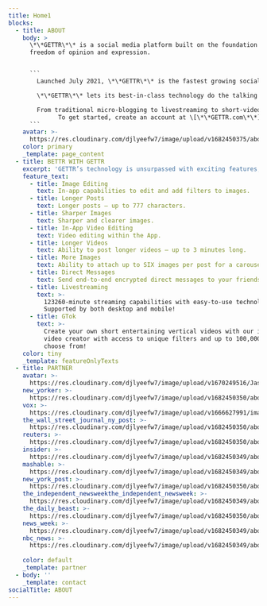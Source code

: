 ```yaml
---
title: Home1
blocks:
  - title: ABOUT
    body: >
      \*\*GETTR\*\* is a social media platform built on the foundation of
      freedom of opinion and expression.


      ```
        Launched July 2021, \*\*GETTR\*\* is the fastest growing social media platform in history, reaching 1 million users in just three days.

        \*\*GETTR\*\* lets its best-in-class technology do the talking so that you can communicate anyway you like to whoever you’d like.

        From traditional micro-blogging to livestreaming to short-video platform, \*\*GETTR\*\* is an all-in-one social utility compatible with mobile and web platforms in every corner of the globe.
              To get started, create an account at \[\*\*GETTR.com\*\*]\(https://gettr.com/) or download the app.
      ```
    avatar: >-
      https://res.cloudinary.com/djlyeefw7/image/upload/v1682450375/about/logo_concept_pgdjoz.png
    color: primary
    _template: page_content
  - title: BETTR WITH GETTR
    excerpt: 'GETTR’s technology is unsurpassed with exciting features, such as:'
    feature_text:
      - title: Image Editing
        text: In-app capabilities to edit and add filters to images.
      - title: Longer Posts
        text: Longer posts – up to 777 characters.
      - title: Sharper Images
        text: Sharper and clearer images.
      - title: In-App Video Editing
        text: Video editing within the App.
      - title: Longer Videos
        text: Ability to post longer videos – up to 3 minutes long.
      - title: More Images
        text: Ability to attach up to SIX images per post for a carousel.
      - title: Direct Messages
        text: Send end-to-end encrypted direct messages to your friends on GETTR!
      - title: Livestreaming
        text: >-
          123260-minute streaming capabilities with easy-to-use technology.
          Supported by both desktop and mobile!
      - title: GTok
        text: >-
          Create your own short entertaining vertical videos with our in-app
          video creator with access to unique filters and up to 100,000 songs to
          choose from!
    color: tiny
    _template: featureOnlyTexts
  - title: PARTNER
    avatar: >-
      https://res.cloudinary.com/djlyeefw7/image/upload/v1670249516/Jason_CPAC_Japan_izyiez.png
    new_yorker: >-
      https://res.cloudinary.com/djlyeefw7/image/upload/v1682450350/about/Reuters_whbhoa.png
    vox: >-
      https://res.cloudinary.com/djlyeefw7/image/upload/v1666627991/image_cvznmo.png
    the_wall_street_journal_ny_post: >-
      https://res.cloudinary.com/djlyeefw7/image/upload/v1682450350/about/The_Wall_Street_Journal_y0pyg7.png
    reuters: >-
      https://res.cloudinary.com/djlyeefw7/image/upload/v1682450350/about/Reuters_whbhoa.png
    insider: >-
      https://res.cloudinary.com/djlyeefw7/image/upload/v1682450349/about/Insider_ei5e9j.png
    mashable: >-
      https://res.cloudinary.com/djlyeefw7/image/upload/v1682450349/about/Mashable_krdn0l.png
    new_york_post: >-
      https://res.cloudinary.com/djlyeefw7/image/upload/v1682450350/about/NY_Post_ihkf8o.png
    the_independent_newsweekthe_independent_newsweek: >-
      https://res.cloudinary.com/djlyeefw7/image/upload/v1682450349/about/Independent_c9qepe.png
    the_daily_beast: >-
      https://res.cloudinary.com/djlyeefw7/image/upload/v1682450350/about/The_Daily_Beast_kz1i2u.png
    news_week: >-
      https://res.cloudinary.com/djlyeefw7/image/upload/v1682450349/about/newsweek_hfxbm3.png
    nbc_news: >-
      https://res.cloudinary.com/djlyeefw7/image/upload/v1682450349/about/nbc-news-logo_z3sjir.png
    
    color: default
    _template: partner
  - body: ''
    _template: contact
socialTitle: ABOUT
---
```












